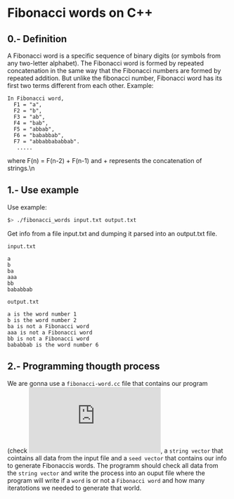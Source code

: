 # Fibonacci words on C++
## 0.- Definition 
A Fibonacci word is a specific sequence of binary digits (or symbols from any two-letter alphabet). The Fibonacci word is formed by repeated concatenation in the same way that the Fibonacci numbers are formed by repeated addition. But unlike the fibonacci number, Fibonacci word has its first two terms different from each other.
Example:
```
In Fibonacci word,
  F1 = "a",
  F2 = "b",
  F3 = "ab",
  F4 = "bab",
  F5 = "abbab",
  F6 = "bababbab", 
  F7 = "abbabbababbab".
   ..... 
```
where F(n) = F(n-2) + F(n-1) and + represents the concatenation of strings.\n
## 1.- Use example
Use example: 
```bash
$> ./fibonacci_words input.txt output.txt
```
Get info from a file input.txt and dumping it parsed into an output.txt file.
```
input.txt

a
b
ba
aaa
bb
bababbab
```
```
output.txt

a is the word number 1
b is the word number 2
ba is not a Fibonacci word
aaa is not a Fibonacci word
bb is not a Fibonacci word
bababbab is the word number 6
```
## 2.- Programming thougth process
We are gonna use a `fibonacci-word.cc` file that contains our program (check ![Google Style](https://google.github.io/styleguide/cppguide.html), a `string vector` that cointains all data from the input file and a `seed vector` that contains our info to generate Fibonaccis words. The programm should check all data from the `string vector` and write the process into an ouput file where the program will write if a `word` is or not a `Fibonacci word` and how many iteratotions we needed to generate that world.






